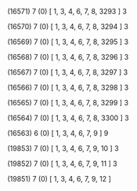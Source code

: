 (16571) 7 (0) [ 1, 3, 4, 6, 7, 8, 3293 ] 3 


(16570) 7 (0) [ 1, 3, 4, 6, 7, 8, 3294 ] 3 


(16569) 7 (0) [ 1, 3, 4, 6, 7, 8, 3295 ] 3 


(16568) 7 (0) [ 1, 3, 4, 6, 7, 8, 3296 ] 3 


(16567) 7 (0) [ 1, 3, 4, 6, 7, 8, 3297 ] 3 


(16566) 7 (0) [ 1, 3, 4, 6, 7, 8, 3298 ] 3 


(16565) 7 (0) [ 1, 3, 4, 6, 7, 8, 3299 ] 3 


(16564) 7 (0) [ 1, 3, 4, 6, 7, 8, 3300 ] 3 


(16563) 6 (0) [ 1, 3, 4, 6, 7, 9 ] 9 


(19853) 7 (0) [ 1, 3, 4, 6, 7, 9, 10 ] 3 


(19852) 7 (0) [ 1, 3, 4, 6, 7, 9, 11 ] 3 


(19851) 7 (0) [ 1, 3, 4, 6, 7, 9, 12 ]  

